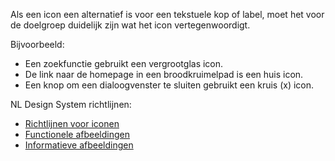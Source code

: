 <!-- @license CC0-1.0 -->

Als een icon een alternatief is voor een tekstuele kop of label, moet het voor de doelgroep duidelijk zijn wat het icon vertegenwoordigt.

Bijvoorbeeld:

- Een zoekfunctie gebruikt een vergrootglas icon.
- De link naar de homepage in een broodkruimelpad is een huis icon.
- Een knop om een dialoogvenster te sluiten gebruikt een kruis (x) icon.

NL Design System richtlijnen:

- [Richtlijnen voor iconen](/richtlijnen/stijl/iconen/)
- [Functionele afbeeldingen](/richtlijnen/content/afbeeldingen/functionele-afbeeldingen/)
- [Informatieve afbeeldingen](/richtlijnen/content/afbeeldingen/informatieve-afbeeldingen/)
